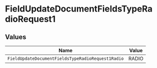 # FieldUpdateDocumentFieldsTypeRadioRequest1


## Values

| Name                                              | Value                                             |
| ------------------------------------------------- | ------------------------------------------------- |
| `FieldUpdateDocumentFieldsTypeRadioRequest1Radio` | RADIO                                             |
